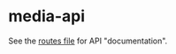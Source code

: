 # media-api

See the [routes file](https://github.com/guardian/media-service/blob/master/media-api/conf/routes) for API "documentation".

